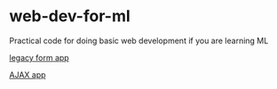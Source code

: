 # web-dev-for-ml
Practical code for doing basic web development if you are learning ML

[legacy form app](https://zackakil.github.io/web-dev-for-ml/web%20apps/flower_app_simple.html)

[AJAX app](https://zackakil.github.io/web-dev-for-ml/web%20apps/flower_app_ajax.html)

